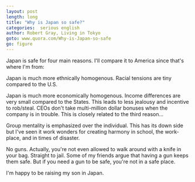 ```yaml
---
layout: post
length: long
title: "Why is Japan so safe?"
categories:  serious english 
author: Robert Gray, Living in Tokyo
goto: www.quora.com/Why-is-Japan-so-safe
go: figure
--- 
```

Japan is safe for four main reasons. I'll compare it to America since that's where I'm from:

Japan is much more ethnically homogenous. Racial tensions are tiny compared to the U.S.

Japan is much more economically homogenous. Income differences are very small compared to the States. This leads to less jealousy and incentive to rob/steal. CEOs don't take multi-million dollar bonuses when the company is in trouble. This is closely related to the third reason...

Group mentality is emphasized over the individual. This has its down side but I've seen it work wonders for creating harmony in school, the work-place, and in times of disaster.

No guns. Actually, you're not even allowed to walk around with a knife in your bag. Straight to jail. Some of my friends argue that having a gun keeps them safe. But if you need a gun to be safe, you're not in a safe place.

I'm happy to be raising my son in Japan.
